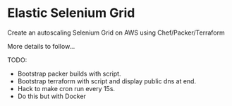 # Elastic Selenium Grid

Create an autoscaling Selenium Grid on AWS using Chef/Packer/Terraform

More details to follow...

TODO:

* Bootstrap packer builds with script.
* Bootstrap terraform with script and display public dns at end.
* Hack to make cron run every 15s.
* Do this but with Docker
